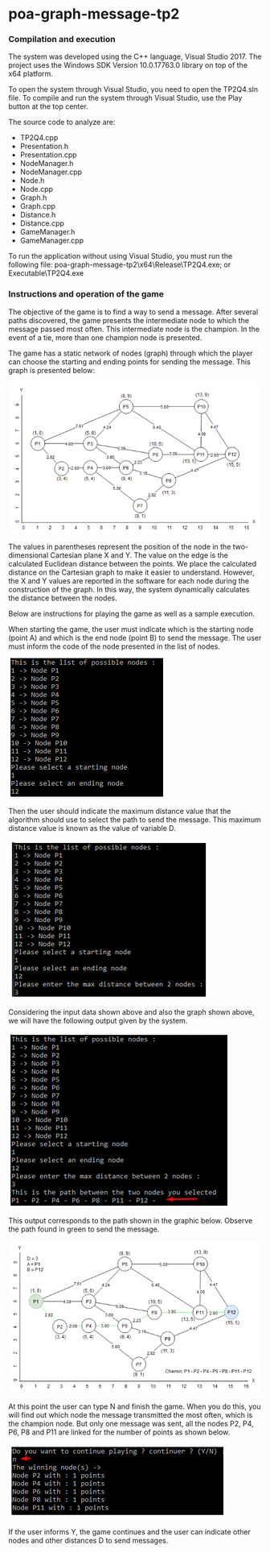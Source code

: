 # poa-graph-message-tp2

### Compilation and execution
The system was developed using the C++ language, Visual Studio 2017. The project uses the Windows SDK Version 10.0.17763.0 library on top of the x64 platform.

To open the system through Visual Studio, you need to open the TP2Q4.sln file.
To compile and run the system through Visual Studio, use the Play button at the top center.

The source code to analyze are:
- TP2Q4.cpp
- Presentation.h
- Presentation.cpp
- NodeManager.h
- NodeManager.cpp
- Node.h
- Node.cpp
- Graph.h
- Graph.cpp
- Distance.h
- Distance.cpp
- GameManager.h
- GameManager.cpp

To run the application without using Visual Studio, you must run the following file:
poa-graph-message-tp2\x64\Release\TP2Q4.exe; or
Executable\TP2Q4.exe

### Instructions and operation of the game

The objective of the game is to find a way to send a message. After several paths discovered, the game presents the intermediate node to which the message passed most often. This intermediate node is the champion. In the event of a tie, more than one champion node is presented.

The game has a static network of nodes (graph) through which the player can choose the starting and ending points for sending the message. This graph is presented below:

![](https://github.com/eduardoafontana/poa-graph-message-tp2/blob/main/images/graph-general.png)

The values in parentheses represent the position of the node in the two-dimensional Cartesian plane X and Y. The value on the edge is the calculated Euclidean distance between the points. We place the calculated distance on the Cartesian graph to make it easier to understand. However, the X and Y values are reported in the software for each node during the construction of the graph. In this way, the system dynamically calculates the distance between the nodes.

Below are instructions for playing the game as well as a sample execution.

When starting the game, the user must indicate which is the starting node (point A) and which is the end node (point B) to send the message. The user must inform the code of the node presented in the list of nodes.

![](https://github.com/eduardoafontana/poa-graph-message-tp2/blob/main/images/print-1.png)

Then the user should indicate the maximum distance value that the algorithm should use to select the path to send the message. This maximum distance value is known as the value of variable D.

![](https://github.com/eduardoafontana/poa-graph-message-tp2/blob/main/images/print-2.png)

Considering the input data shown above and also the graph shown above, we will have the following output given by the system.

![](https://github.com/eduardoafontana/poa-graph-message-tp2/blob/main/images/print-3.png)

This output corresponds to the path shown in the graphic below. Observe the path found in green to send the message.

![](https://github.com/eduardoafontana/poa-graph-message-tp2/blob/main/images/graph-path-1.png)

At this point the user can type N and finish the game. When you do this, you will find out which node the message transmitted the most often, which is the champion node. But only one message was sent, all the nodes P2, P4, P6, P8 and P11 are linked for the number of points as shown below.

![](https://github.com/eduardoafontana/poa-graph-message-tp2/blob/main/images/print-4.png)

If the user informs Y, the game continues and the user can indicate other nodes and other distances D to send messages.

